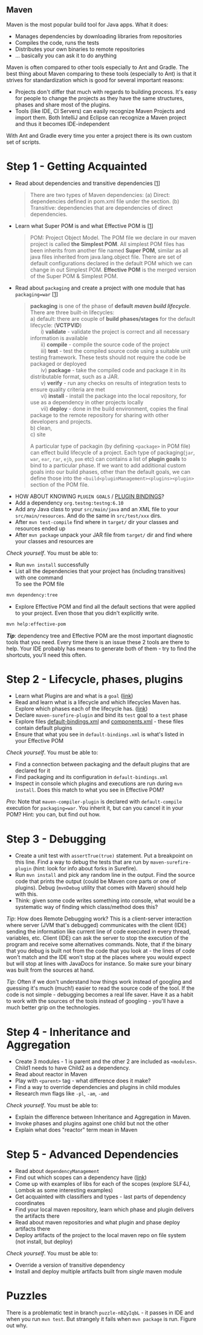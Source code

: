 ## Maven

Maven is the most popular build tool for Java apps. What it does:

- Manages dependencies by downloading libraries from repositories
- Compiles the code, runs the tests
- Distributes your own binaries to remote repositories
- ... basically you can ask it to do anything

Maven is often compared to other tools especially to Ant and Gradle. The best thing about Maven comparing to these
tools (especially to Ant) is that it strives for standardization which is good for several important reasons:

- Projects don't differ that much with regards to building process. It's easy for people to change the projects as
  they have the same structures, phases and share most of the plugins.
- Tools (like IDE, CI Servers) can easily recognize Maven Projects and import them. Both IntelliJ and Eclipse can
  recognize a Maven project and thus it becomes IDE-independent

With Ant and Gradle every time you enter a project there is its own custom set of scripts.

# Step 1 - Getting Acquainted

- Read about dependencies and transitive dependencies [[1](https://maven.apache.org/guides/introduction/introduction-to-dependency-mechanism.html)]
  > There are two types of Maven dependencies: (a) Direct: dependencies defined in pom.xml file under the <dependencies/> section. (b) Transitive: dependencies that are dependencies of direct dependencies.
- Learn what Super POM is and what Effective POM is [[1](https://books.sonatype.com/mvnref-book/reference/pom-relationships-sect-pom.html#ex-super-pom)]
  > POM: Project Object Model. The POM file we declare in our maven project is called **the Simplest POM**. All simplest POM files has been inherits from another file named **Super POM**, similar as all java files inherited from java.lang.object file. There are set of default configurations declared in the default POM which we can change in out Simplest POM. **Effective POM** is the merged version of the Super POM & Simplest POM.
- Read about `packaging` and create a project with one module that has `packaging=war` [[1](http://maven.apache.org/guides/introduction/introduction-to-the-lifecycle.html)]
  > **packaging** is one of the phase of **default** **_maven build lifecycle_**. There are three built-in lifecycles:  
  > a) default: there are couple of **build phases/stages** for the default lifecycle: (**VCTPVID**)  
  > &nbsp;&nbsp;&nbsp;&nbsp;&nbsp;&nbsp; i) **validate** - validate the project is correct and all necessary information is available  
  > &nbsp;&nbsp;&nbsp;&nbsp;&nbsp;&nbsp; ii) **compile** - compile the source code of the project  
  > &nbsp;&nbsp;&nbsp;&nbsp;&nbsp;&nbsp; iii) **test** - test the compiled source code using a suitable unit testing framework. These tests should not require the code be packaged or deployed  
  > &nbsp;&nbsp;&nbsp;&nbsp;&nbsp;&nbsp; iv) **package** - take the compiled code and package it in its distributable format, such as a JAR.  
  > &nbsp;&nbsp;&nbsp;&nbsp;&nbsp;&nbsp; v) **verify** - run any checks on results of integration tests to ensure quality criteria are met  
  > &nbsp;&nbsp;&nbsp;&nbsp;&nbsp;&nbsp; vi) **install** - install the package into the local repository, for use as a dependency in other projects locally  
  > &nbsp;&nbsp;&nbsp;&nbsp;&nbsp;&nbsp; vii) **deploy** - done in the build environment, copies the final package to the remote repository for sharing with other developers and projects.  
  > b) clean,  
  > c) site
  >
  > A particular type of packagin (by defining `<package>` in POM file) can effect build lifecycle of a project. Each type of packaging(`jar`, `war`, `ear`, `rar`, `ejb`, `pom` etc) can contains a list of **plugin goals** to bind to a particular phase. If we want to add additional custom goals into our build phases, other than the default goals, we can define those into the `<build<pluginManagement><plugins><plugin>` section of the POM file.
- HOW ABOUT KNOWING `PLUGIN GOALS` / [PLUGIN BINDINGS](http://maven.apache.org/ref/3.6.3/maven-core/default-bindings.html)?
- Add a dependency `org.testng:testng:6.10`
- Add any Java class to your `src/main/java` and an XML file to your `src/main/resources`. And do the same in
  `src/test/xxx` dirs.
- After `mvn test-compile` find where in `target/` dir your classes and resources ended up
- After `mvn package` unpack your JAR file from `target/` dir and find where your classes and resources are

_Check yourself_. You must be able to:

- Run `mvn install` successfully
- List all the dependencies that your project has (including transitives) with one command  
  To see the POM file

```bash
mvn dependency:tree
```

- Explore Effective POM and find all the default sections that were applied to your project. Even those that you didn't
  explicitly write.

```bash
mvn help:effective-pom
```

**_Tip_**: dependency tree and Effective POM are the most important diagnostic tools that you need. Every time there is
an issue these 2 tools are there to help. Your IDE probably has means to generate both of them - try to find the
shortcuts, you'll need this often.

# Step 2 - Lifecycle, phases, plugins

- Learn what Plugins are and what is a `goal` ([link](./articles/maven-plugins.md))
- Read and learn what is a lifecycle and which lifecycles Maven has. Explore which phases each of the lifecycle has.
  ([link](./articles/maven-lifecycles-n-phases.md))
- Declare `maven-surefire-plugin` and bind its `test` goal to a `test` phase
- Explore files
  [default-bindings.xml](https://github.com/apache/maven/blob/master/maven-core/src/main/resources/META-INF/plexus/default-bindings.xml) and
  [components.xml](https://github.com/apache/maven/blob/master/maven-core/src/test/resources/META-INF/plexus/components.xml) -
  these files contain default plugins
- Ensure that what you see in `default-bindings.xml` is what's listed in your Effective POM

_Check yourself_. You must be able to:

- Find a connection between packaging and the default plugins that are declared for it
- Find packaging and its configuration in `default-bindings.xml`
- Inspect in console which plugins and executions are run during `mvn install`. Does this match to what you see in
  Effective POM?

_Pro_: Note that `maven-compiler-plugin` is declared with `default-compile` execution for `packaging=war`. You inherit
it, but can you cancel it in your POM? Hint: you can, but find out how.

# Step 3 - Debugging

- Create a unit test with `assertTrue(true)` statement. Put a breakpoint on this line. Find a way to debug the tests
  that are run by `maven-surefire-plugin` (hint: look for info about forks in Surefire).
- Run `mvn install` and pick any random line in the output. Find the source code that prints the output (could be
  Maven core parts or one of plugins). Debug (`mvnDebug` utility that comes with Maven) should help with this.
- Think: given some code writes something into console, what would be a systematic way of finding which class/method
  does this?

_Tip_: How does Remote Debugging work? This is a client-server interaction where server (JVM that's debugged)
communicates with the client (IDE) sending the information like current line of code executed in every thread,
variables, etc. Client (IDE) can ask the server to stop the execution of the program and receive some alternatives
commands. Note, that if the binary that you debug is built not from the code that you look at - the lines of code won't
match and the IDE won't stop at the places where you would expect but will stop at lines with JavaDocs for instance.
So make sure your binary was built from the sources at hand.

_Tip_: Often if we don't understand how things work instead of googling and guessing it's much (much!) easier to read
the source code of the tool. If the code is not simple - debugging becomes a real life saver. Have it as a habit to work
with the sources of the tools instead of googling - you'll have a much better grip on the technologies.

# Step 4 - Inheritance and Aggregation

- Create 3 modules - 1 is parent and the other 2 are included as `<modules>`. Child1 needs to have Child2 as a
  dependency.
- Read about reactor in Maven
- Play with `<parent>` tag - what difference does it make?
- Find a way to override dependencies and plugins in child modules
- Research mvn flags like `-pl`, `-am`, `-amd`

_Check yourself_. You must be able to:

- Explain the difference between Inheritance and Aggregation in Maven.
- Invoke phases and plugins against one child but not the other
- Explain what does "reactor" term mean in Maven

# Step 5 - Advanced Dependencies

- Read about `dependencyManagement`
- Find out which scopes can a dependency have ([link](./articles/maven-scopes.md))
- Come up with examples of libs for each of the scopes (explore SLF4J, Lombok as some interesting examples)
- Get acquainted with classifiers and types - last parts of dependency coordinates
- Find your local maven repository, learn which phase and plugin delivers the artifacts there
- Read about maven repositories and what plugin and phase deploy artifacts there
- Deploy artifacts of the project to the local maven repo on file system (not install, but deploy)

_Check yourself_. You must be able to:

- Override a version of transitive dependency
- Install and deploy multiple artifacts built from _single_ maven module

# Puzzles

There is a problematic test in branch `puzzle-nBZyIqbL` - it passes in IDE and when you run `mvn test`. But strangely
it fails when `mvn package` is run. Figure out why.
